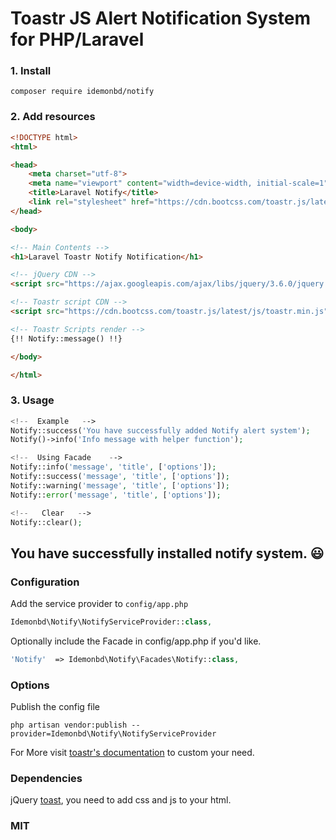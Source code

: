 # Toastr JS Alert Notification System for PHP/Laravel


### 1. Install
```
composer require idemonbd/notify
```
    
### 2. Add resources

   
```html
<!DOCTYPE html>
<html>

<head>
    <meta charset="utf-8">
    <meta name="viewport" content="width=device-width, initial-scale=1">
    <title>Laravel Notify</title>
    <link rel="stylesheet" href="https://cdn.bootcss.com/toastr.js/latest/css/toastr.min.css" />
</head>

<body>

<!-- Main Contents -->
<h1>Laravel Toastr Notify Notification</h1>

<!-- jQuery CDN -->
<script src="https://ajax.googleapis.com/ajax/libs/jquery/3.6.0/jquery.min.js"></script>

<!-- Toastr script CDN -->
<script src="https://cdn.bootcss.com/toastr.js/latest/js/toastr.min.js"></script>

<!-- Toastr Scripts render -->
{!! Notify::message() !!}

</body>

</html>

```


### 3. Usage

```php
<!--  Example   -->
Notify::success('You have successfully added Notify alert system');
Notify()->info('Info message with helper function');

<!--  Using Facade    -->
Notify::info('message', 'title', ['options']);
Notify::success('message', 'title', ['options']);
Notify::warning('message', 'title', ['options']);
Notify::error('message', 'title', ['options']);

<!--   Clear   -->
Notify::clear();
```
    
    
## You have successfully installed notify system. 😃
 

### Configuration

Add the service provider to `config/app.php`

```php
Idemonbd\Notify\NotifyServiceProvider::class,
```

Optionally include the Facade in config/app.php if you'd like.

```php
'Notify'  => Idemonbd\Notify\Facades\Notify::class,
```

### Options

Publish the config file

    php artisan vendor:publish --provider=Idemonbd\Notify\NotifyServiceProvider

For More visit [toastr's documentation](http://codeseven.github.io/toastr/demo.html) to custom your need.

### Dependencies

jQuery [toast](https://github.com/CodeSeven/toastr), you need to add css and js to your html.

### MIT

